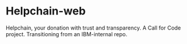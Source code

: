 # Helpchain-web
Helpchain, your donation with trust and transparency. A Call for Code project. Transitioning from an IBM-internal repo.
